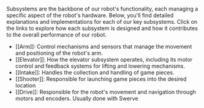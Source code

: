 Subsystems are the backbone of our robot's functionality, each managing a specific aspect of the robot's hardware. Below, you'll find detailed explanations and implementations for each of our key subsystems. Click on the links to explore how each subsystem is designed and how it contributes to the overall performance of our robot.

- [[Arm]]: Control mechanisms and sensors that manage the movement and positioning of the robot's arm.
- [[Elevator]]: How the elevator subsystem operates, including its motor control and feedback systems for lifting and lowering mechanisms.
- [[Intake]]: Handles the collection and handling of game pieces.
- [[Shooter]]: Responsible for launching game pieces into the desired location
- [[Drive]]: Responsible for the robot's movement and navigation through motors and encoders. Usually done with Swerve